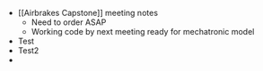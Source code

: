- [[Airbrakes Capstone]] meeting notes
	- Need to order ASAP
	- Working code by next meeting ready for mechatronic model
- Test
- Test2
-